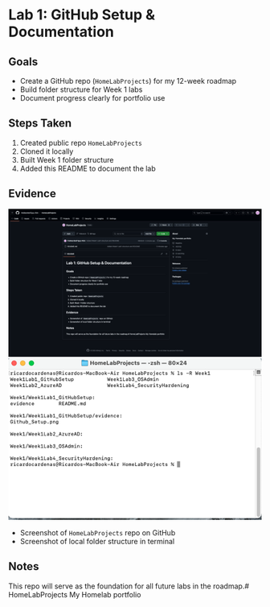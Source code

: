 # Lab 1: GitHub Setup & Documentation

## Goals
- Create a GitHub repo (`HomeLabProjects`) for my 12-week roadmap
- Build folder structure for Week 1 labs
- Document progress clearly for portfolio use

## Steps Taken
1. Created public repo `HomeLabProjects`
2. Cloned it locally
3. Built Week 1 folder structure
4. Added this README to document the lab

## Evidence
![Repo Screenshot](Week1/Week1Lab1_GitHubSetup/evidence/Github_Setup.png)
![Local Folder Screenshot](Week1/Week1Lab1_GitHubSetup/evidence/local_folder_screenshot.png)
- Screenshot of `HomeLabProjects` repo on GitHub
- Screenshot of local folder structure in terminal

## Notes
This repo will serve as the foundation for all future labs in the roadmap.# HomeLabProjects
My Homelab portfolio
